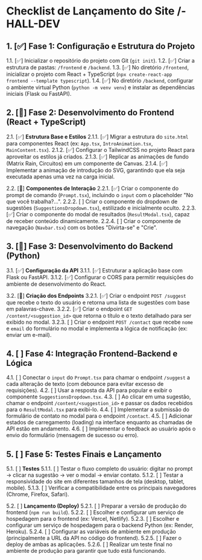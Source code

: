 # Checklist de Lançamento do Site /-HALL-DEV

## 1. [✅] Fase 1: Configuração e Estrutura do Projeto
1.1. [✅] Inicializar o repositório do projeto com Git (`git init`).
1.2. [✅] Criar a estrutura de pastas: `/frontend` e `/backend`.
1.3. [✅] No diretório `/frontend`, inicializar o projeto com React + TypeScript (`npx create-react-app frontend --template typescript`).
1.4. [✅] No diretório `/backend`, configurar o ambiente virtual Python (`python -m venv venv`) e instalar as dependências iniciais (Flask ou FastAPI).

## 2. [🔄] Fase 2: Desenvolvimento do Frontend (React + TypeScript)
2.1. [✅] **Estrutura Base e Estilos**
2.1.1. [✅] Migrar a estrutura do `site.html` para componentes React (ex: `App.tsx`, `IntroAnimation.tsx`, `MainContent.tsx`).
2.1.2. [✅] Configurar o TailwindCSS no projeto React para aproveitar os estilos já criados.
2.1.3. [✅] Replicar as animações de fundo (Matrix Rain, Circuitos) em um componente de Canvas.
2.1.4. [✅] Implementar a animação de introdução do SVG, garantindo que ela seja executada apenas uma vez na carga inicial.

2.2. [🔄] **Componentes de Interação**
2.2.1. [✅] Criar o componente do prompt de comando (`Prompt.tsx`), incluindo o `input` com o placeholder "No que você trabalha?...".
2.2.2. [ ] Criar o componente do dropdown de sugestões (`SuggestionsDropdown.tsx`), estilizado e inicialmente oculto.
2.2.3. [✅] Criar o componente do modal de resultados (`ResultModal.tsx`), capaz de receber conteúdo dinamicamente.
2.2.4. [ ] Criar o componente de navegação (`Navbar.tsx`) com os botões "Divirta-se" e "Crie".

## 3. [🔄] Fase 3: Desenvolvimento do Backend (Python)
3.1. [✅] **Configuração da API**
3.1.1. [✅] Estruturar a aplicação base com Flask ou FastAPI.
3.1.2. [✅] Configurar o CORS para permitir requisições do ambiente de desenvolvimento do React.

3.2. [🔄] **Criação dos Endpoints**
3.2.1. [✅] Criar o endpoint `POST /suggest` que recebe o texto do usuário e retorna uma lista de sugestões com base em palavras-chave.
3.2.2. [✅] Criar o endpoint `GET /content/<suggestion_id>` que retorna o título e o texto detalhado para ser exibido no modal.
3.2.3. [ ] Criar o endpoint `POST /contact` que recebe `nome` e `email` do formulário no modal e implementa a lógica de notificação (ex: enviar um e-mail).

## 4. [ ] Fase 4: Integração Frontend-Backend e Lógica
4.1. [ ] Conectar o `input` do `Prompt.tsx` para chamar o endpoint `/suggest` a cada alteração de texto (com debounce para evitar excesso de requisições).
4.2. [ ] Usar a resposta da API para popular e exibir o componente `SuggestionsDropdown.tsx`.
4.3. [ ] Ao clicar em uma sugestão, chamar o endpoint `/content/<suggestion_id>` e passar os dados recebidos para o `ResultModal.tsx` para exibi-lo.
4.4. [ ] Implementar a submissão do formulário de contato no modal para o endpoint `/contact`.
4.5. [ ] Adicionar estados de carregamento (loading) na interface enquanto as chamadas de API estão em andamento.
4.6. [ ] Implementar o feedback ao usuário após o envio do formulário (mensagem de sucesso ou erro).

## 5. [ ] Fase 5: Testes Finais e Lançamento
5.1. [ ] **Testes**
5.1.1. [ ] Testar o fluxo completo do usuário: digitar no prompt -> clicar na sugestão -> ver o modal -> enviar contato.
5.1.2. [ ] Testar a responsividade do site em diferentes tamanhos de tela (desktop, tablet, mobile).
5.1.3. [ ] Verificar a compatibilidade entre os principais navegadores (Chrome, Firefox, Safari).

5.2. [ ] **Lançamento (Deploy)**
5.2.1. [ ] Preparar a versão de produção do frontend (`npm run build`).
5.2.2. [ ] Escolher e configurar um serviço de hospedagem para o frontend (ex: Vercel, Netlify).
5.2.3. [ ] Escolher e configurar um serviço de hospedagem para o backend Python (ex: Render, Heroku).
5.2.4. [ ] Configurar as variáveis de ambiente em produção (principalmente a URL da API no código do frontend).
5.2.5. [ ] Fazer o deploy de ambas as aplicações.
5.2.6. [ ] Realizar um teste final no ambiente de produção para garantir que tudo está funcionando.